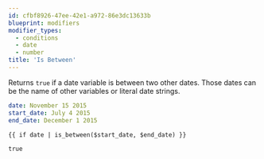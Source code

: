 ```yaml
---
id: cfbf8926-47ee-42e1-a972-86e3dc13633b
blueprint: modifiers
modifier_types:
  - conditions
  - date
  - number
title: 'Is Between'
---
```

Returns `true` if a date variable is between two other dates. Those dates can be the name of other variables or literal date strings.

```yaml
date: November 15 2015
start_date: July 4 2015
end_date: December 1 2015
```

```
{{ if date | is_between($start_date, $end_date) }}
```

```html
true
```
